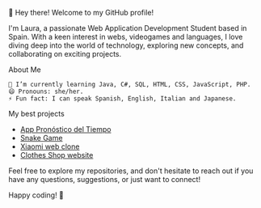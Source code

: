 👋 Hey there! Welcome to my GitHub profile!

I'm Laura, a passionate Web Application Development Student based in Spain. With a keen interest in webs, videogames and languages, I love diving deep into the world of technology, exploring new concepts, and collaborating on exciting projects.

About Me

    🌱 I’m currently learning Java, C#, SQL, HTML, CSS, JavaScript, PHP.
    😄 Pronouns: she/her.
    ⚡ Fun fact: I can speak Spanish, English, Italian and Japanese.

My best projects

- [App Pronóstico del Tiempo](https://lauvalenciad.github.io/App-ElTiempo-AEMET/)    
- [Snake Game](https://lauvalenciad.github.io/Snake-game-jQuery/)
- [Xiaomi web clone](https://lauvalenciad.github.io/Xiaomi-web-clone/)
- [Clothes Shop website](https://lauvalenciad.github.io/Kira-website/)

<!--- Get in Touch

📧 Email: WIP

🔗 LinkedIn: [Your LinkedIn Profile URL]


💼 Portfolio: [Link to your portfolio, if applicable] --->

Feel free to explore my repositories, and don't hesitate to reach out if you have any questions, suggestions, or just want to connect!

Happy coding! 🚀

<!---
LauValenciaD/LauValenciaD is a ✨ special ✨ repository because its `README.md` (this file) appears on your GitHub profile.
You can click the Preview link to take a look at your changes.
--->
